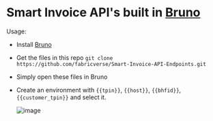 # Smart Invoice API's built in [Bruno](https://www.usebruno.com/)

Usage:
- Install [Bruno](https://www.usebruno.com/)
- Get the files in this repo `git clone https://github.com/fabricverse/Smart-Invoice-API-Endpoints.git`
- Simply open these files in Bruno
- Create an environment with `{{tpin}}`, `{{host}}`, `{{bhfid}}`, `{{customer_tpin}}` and select it.

  ![image](https://github.com/user-attachments/assets/5bef2a5f-4f5c-462c-9f68-45d39a009242)

 

